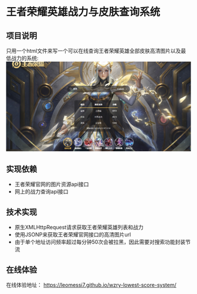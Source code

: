 # 王者荣耀英雄战力与皮肤查询系统
## 项目说明
只用一个html文件来写一个可以在线查询王者荣耀英雄全部皮肤高清图片以及最低战力的系统:
![](readme.png)
## 实现依赖
- 王者荣耀官网的图片资源api接口
- 网上的战力查询api接口
## 技术实现
- 原生XMLHttpRequest请求获取王者荣耀英雄列表和战力
- 使用JSONP来获取王者荣耀官网接口的高清图片url 
- 由于单个地址访问频率超过每分钟50次会被拉黑，因此需要对搜索功能封装节流
## 在线体验 
在线体验地址：
https://leomessi7.github.io/wzry-lowest-score-system/
